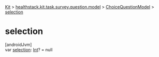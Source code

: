 
[Kit](../../../kit.html) > [healthstack.kit.task.survey.question.model](../index.html) > [ChoiceQuestionModel](index.html) > [selection](selection.html)



# selection



[androidJvm]\
var [selection](selection.html): [Int](https://kotlinlang.org/api/latest/jvm/stdlib/kotlin/-int/index.html)? = null




